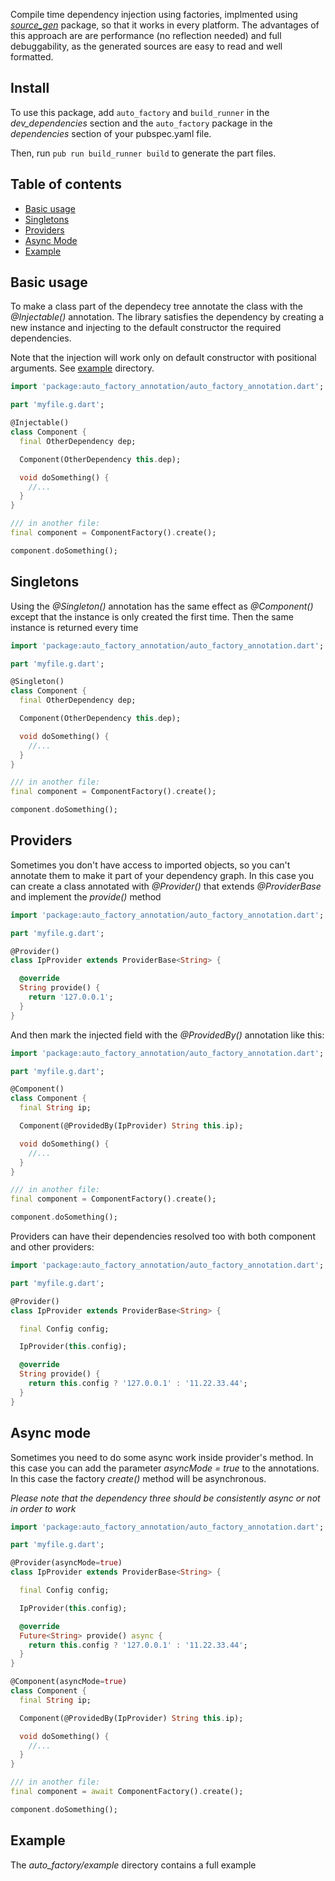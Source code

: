 Compile time dependency injection using factories, implmented using [_source_gen_](https://pub.dev/packages/source_gen) package, so that it works in every platform.
The advantages of this approach are are performance (no reflection needed) and full debuggability, as the generated sources are easy to read and well formatted.

## Install

To use this package, add ```auto_factory``` and ```build_runner``` in the *dev_dependencies* section 
and the ```auto_factory``` package in the *dependencies* section of your pubspec.yaml file.

Then, run ```pub run build_runner build``` to generate the part files.

## Table of contents

- [Basic usage](#basic-usage)
- [Singletons](#singletons)
- [Providers](#providers)
- [Async Mode](#async-mode)
- [Example](#example)

## Basic usage

To make a class part of the dependecy tree annotate the class with the *@Injectable()* annotation. The library satisfies the dependency by creating a new instance and injecting to the default constructor the required dependencies.

Note that the injection will work only on default constructor with positional arguments. See [example](https://github.com/msiviero/dart.auto-factory/tree/master/auto_factory/example) directory.

```dart
import 'package:auto_factory_annotation/auto_factory_annotation.dart';

part 'myfile.g.dart';

@Injectable()
class Component {
  final OtherDependency dep;

  Component(OtherDependency this.dep);

  void doSomething() {
    //...
  }
}

/// in another file:
final component = ComponentFactory().create();

component.doSomething();
```
## Singletons

Using the *@Singleton()* annotation has the same effect as *@Component()*
except that the instance is only created the first time. Then the same instance is returned every time

```dart
import 'package:auto_factory_annotation/auto_factory_annotation.dart';

part 'myfile.g.dart';

@Singleton()
class Component {
  final OtherDependency dep;

  Component(OtherDependency this.dep);

  void doSomething() {
    //...
  }
}

/// in another file:
final component = ComponentFactory().create();

component.doSomething();
```

## Providers

Sometimes you don't have access to imported objects, so you can't annotate them to make it part of your dependency graph.
In this case you can create a class annotated with *@Provider()* that extends *@ProviderBase<T>* and implement the *provide()* method

```dart
import 'package:auto_factory_annotation/auto_factory_annotation.dart';

part 'myfile.g.dart';

@Provider()
class IpProvider extends ProviderBase<String> {

  @override
  String provide() {
    return '127.0.0.1';
  }
}
```

And then mark the injected field with the *@ProvidedBy()* annotation like this:

```dart
import 'package:auto_factory_annotation/auto_factory_annotation.dart';

part 'myfile.g.dart';

@Component()
class Component {
  final String ip;

  Component(@ProvidedBy(IpProvider) String this.ip);

  void doSomething() {
    //...
  }
}

/// in another file:
final component = ComponentFactory().create();

component.doSomething();
```

Providers can have their dependencies resolved too with both component and other providers:

```dart
import 'package:auto_factory_annotation/auto_factory_annotation.dart';

part 'myfile.g.dart';

@Provider()
class IpProvider extends ProviderBase<String> {

  final Config config;

  IpProvider(this.config);

  @override
  String provide() {
    return this.config ? '127.0.0.1' : '11.22.33.44';
  }
}
```

## Async mode

Sometimes you need to do some async work inside provider's method.
In this case you can add the parameter  *asyncMode = true* to the annotations.
In this case the factory *create()* method will be asynchronous.

*Please note that the dependency three should be consistently async or not in order to work*

```dart
import 'package:auto_factory_annotation/auto_factory_annotation.dart';

part 'myfile.g.dart';

@Provider(asyncMode=true)
class IpProvider extends ProviderBase<String> {

  final Config config;

  IpProvider(this.config);

  @override
  Future<String> provide() async {
    return this.config ? '127.0.0.1' : '11.22.33.44';
  }
}

@Component(asyncMode=true)
class Component {
  final String ip;

  Component(@ProvidedBy(IpProvider) String this.ip);

  void doSomething() {
    //...
  }
}

/// in another file:
final component = await ComponentFactory().create();

component.doSomething();
```



## Example

The *auto_factory/example* directory contains a full example
